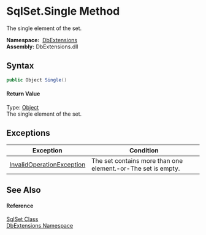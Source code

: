 SqlSet.Single Method
====================
The single element of the set.

  **Namespace:**  [DbExtensions][1]  
  **Assembly:** DbExtensions.dll

Syntax
------

```csharp
public Object Single()
```

#### Return Value
Type: [Object][2]  
The single element of the set.

Exceptions
----------

| Exception                      | Condition                                                    |
| ------------------------------ | ------------------------------------------------------------ |
| [InvalidOperationException][3] | The set contains more than one element.-or-The set is empty. |


See Also
--------

#### Reference
[SqlSet Class][4]  
[DbExtensions Namespace][1]  

[1]: ../README.md
[2]: https://docs.microsoft.com/dotnet/api/system.object
[3]: https://docs.microsoft.com/dotnet/api/system.invalidoperationexception
[4]: README.md